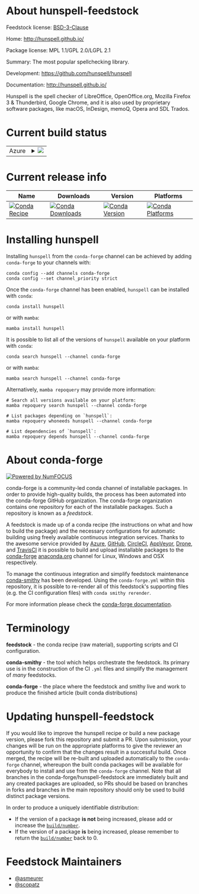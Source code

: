 About hunspell-feedstock
========================

Feedstock license: [BSD-3-Clause](https://github.com/conda-forge/hunspell-feedstock/blob/main/LICENSE.txt)

Home: http://hunspell.github.io/

Package license: MPL 1.1/GPL 2.0/LGPL 2.1

Summary: The most popular spellchecking library.

Development: https://github.com/hunspell/hunspell

Documentation: http://hunspell.github.io/

Hunspell is the spell checker of LibreOffice, OpenOffice.org, Mozilla Firefox 3 & Thunderbird,
Google Chrome, and it is also used by proprietary software packages, like macOS, InDesign,
memoQ, Opera and SDL Trados.


Current build status
====================


<table>
    
  <tr>
    <td>Azure</td>
    <td>
      <details>
        <summary>
          <a href="https://dev.azure.com/conda-forge/feedstock-builds/_build/latest?definitionId=428&branchName=main">
            <img src="https://dev.azure.com/conda-forge/feedstock-builds/_apis/build/status/hunspell-feedstock?branchName=main">
          </a>
        </summary>
        <table>
          <thead><tr><th>Variant</th><th>Status</th></tr></thead>
          <tbody><tr>
              <td>linux_64</td>
              <td>
                <a href="https://dev.azure.com/conda-forge/feedstock-builds/_build/latest?definitionId=428&branchName=main">
                  <img src="https://dev.azure.com/conda-forge/feedstock-builds/_apis/build/status/hunspell-feedstock?branchName=main&jobName=linux&configuration=linux%20linux_64_" alt="variant">
                </a>
              </td>
            </tr><tr>
              <td>osx_64</td>
              <td>
                <a href="https://dev.azure.com/conda-forge/feedstock-builds/_build/latest?definitionId=428&branchName=main">
                  <img src="https://dev.azure.com/conda-forge/feedstock-builds/_apis/build/status/hunspell-feedstock?branchName=main&jobName=osx&configuration=osx%20osx_64_" alt="variant">
                </a>
              </td>
            </tr><tr>
              <td>osx_arm64</td>
              <td>
                <a href="https://dev.azure.com/conda-forge/feedstock-builds/_build/latest?definitionId=428&branchName=main">
                  <img src="https://dev.azure.com/conda-forge/feedstock-builds/_apis/build/status/hunspell-feedstock?branchName=main&jobName=osx&configuration=osx%20osx_arm64_" alt="variant">
                </a>
              </td>
            </tr>
          </tbody>
        </table>
      </details>
    </td>
  </tr>
</table>

Current release info
====================

| Name | Downloads | Version | Platforms |
| --- | --- | --- | --- |
| [![Conda Recipe](https://img.shields.io/badge/recipe-hunspell-green.svg)](https://anaconda.org/conda-forge/hunspell) | [![Conda Downloads](https://img.shields.io/conda/dn/conda-forge/hunspell.svg)](https://anaconda.org/conda-forge/hunspell) | [![Conda Version](https://img.shields.io/conda/vn/conda-forge/hunspell.svg)](https://anaconda.org/conda-forge/hunspell) | [![Conda Platforms](https://img.shields.io/conda/pn/conda-forge/hunspell.svg)](https://anaconda.org/conda-forge/hunspell) |

Installing hunspell
===================

Installing `hunspell` from the `conda-forge` channel can be achieved by adding `conda-forge` to your channels with:

```
conda config --add channels conda-forge
conda config --set channel_priority strict
```

Once the `conda-forge` channel has been enabled, `hunspell` can be installed with `conda`:

```
conda install hunspell
```

or with `mamba`:

```
mamba install hunspell
```

It is possible to list all of the versions of `hunspell` available on your platform with `conda`:

```
conda search hunspell --channel conda-forge
```

or with `mamba`:

```
mamba search hunspell --channel conda-forge
```

Alternatively, `mamba repoquery` may provide more information:

```
# Search all versions available on your platform:
mamba repoquery search hunspell --channel conda-forge

# List packages depending on `hunspell`:
mamba repoquery whoneeds hunspell --channel conda-forge

# List dependencies of `hunspell`:
mamba repoquery depends hunspell --channel conda-forge
```


About conda-forge
=================

[![Powered by
NumFOCUS](https://img.shields.io/badge/powered%20by-NumFOCUS-orange.svg?style=flat&colorA=E1523D&colorB=007D8A)](https://numfocus.org)

conda-forge is a community-led conda channel of installable packages.
In order to provide high-quality builds, the process has been automated into the
conda-forge GitHub organization. The conda-forge organization contains one repository
for each of the installable packages. Such a repository is known as a *feedstock*.

A feedstock is made up of a conda recipe (the instructions on what and how to build
the package) and the necessary configurations for automatic building using freely
available continuous integration services. Thanks to the awesome service provided by
[Azure](https://azure.microsoft.com/en-us/services/devops/), [GitHub](https://github.com/),
[CircleCI](https://circleci.com/), [AppVeyor](https://www.appveyor.com/),
[Drone](https://cloud.drone.io/welcome), and [TravisCI](https://travis-ci.com/)
it is possible to build and upload installable packages to the
[conda-forge](https://anaconda.org/conda-forge) [anaconda.org](https://anaconda.org/)
channel for Linux, Windows and OSX respectively.

To manage the continuous integration and simplify feedstock maintenance
[conda-smithy](https://github.com/conda-forge/conda-smithy) has been developed.
Using the ``conda-forge.yml`` within this repository, it is possible to re-render all of
this feedstock's supporting files (e.g. the CI configuration files) with ``conda smithy rerender``.

For more information please check the [conda-forge documentation](https://conda-forge.org/docs/).

Terminology
===========

**feedstock** - the conda recipe (raw material), supporting scripts and CI configuration.

**conda-smithy** - the tool which helps orchestrate the feedstock.
                   Its primary use is in the construction of the CI ``.yml`` files
                   and simplify the management of *many* feedstocks.

**conda-forge** - the place where the feedstock and smithy live and work to
                  produce the finished article (built conda distributions)


Updating hunspell-feedstock
===========================

If you would like to improve the hunspell recipe or build a new
package version, please fork this repository and submit a PR. Upon submission,
your changes will be run on the appropriate platforms to give the reviewer an
opportunity to confirm that the changes result in a successful build. Once
merged, the recipe will be re-built and uploaded automatically to the
`conda-forge` channel, whereupon the built conda packages will be available for
everybody to install and use from the `conda-forge` channel.
Note that all branches in the conda-forge/hunspell-feedstock are
immediately built and any created packages are uploaded, so PRs should be based
on branches in forks and branches in the main repository should only be used to
build distinct package versions.

In order to produce a uniquely identifiable distribution:
 * If the version of a package **is not** being increased, please add or increase
   the [``build/number``](https://docs.conda.io/projects/conda-build/en/latest/resources/define-metadata.html#build-number-and-string).
 * If the version of a package **is** being increased, please remember to return
   the [``build/number``](https://docs.conda.io/projects/conda-build/en/latest/resources/define-metadata.html#build-number-and-string)
   back to 0.

Feedstock Maintainers
=====================

* [@asmeurer](https://github.com/asmeurer/)
* [@scopatz](https://github.com/scopatz/)

